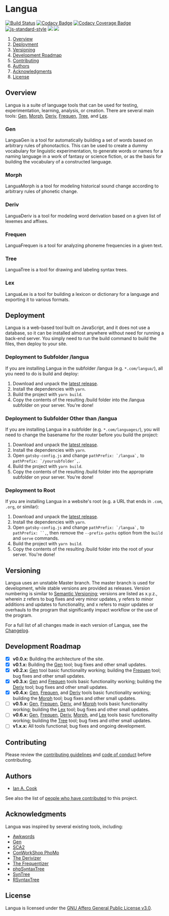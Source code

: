 # Langua

[![Build Status](https://travis-ci.com/Susurrus-LLC/langua.svg?branch=master)](https://travis-ci.com/Susurrus-LLC/langua)
[![Codacy Badge](https://app.codacy.com/project/badge/Grade/41a3616c2dfa484da0e2eb52d47ee444)](https://www.codacy.com/gh/Susurrus-LLC/langua/dashboard?utm_source=github.com&utm_medium=referral&utm_content=Susurrus-LLC/langua&utm_campaign=Badge_Grade)
[![Codacy Coverage Badge](https://api.codacy.com/project/badge/Coverage/41a3616c2dfa484da0e2eb52d47ee444)](https://www.codacy.com/app/Langua/langua?utm_source=github.com&utm_medium=referral&utm_content=Susurrus-LLC/langua&utm_campaign=Badge_Coverage)
[![js-standard-style](https://img.shields.io/badge/code%20style-standard-brightgreen.svg)](http://standardjs.com)
[![](https://img.shields.io/github/release/Susurrus-LLC/langua.svg)](https://github.com/Susurrus-LLC/langua/releases)
[![](https://img.shields.io/github/license/Susurrus-LLC/langua.svg)](https://github.com/Susurrus-LLC/langua/blob/master/LICENSE)

1. [Overview](#overview)
1. [Deployment](#deployment)
1. [Versioning](#versioning)
1. [Development Roadmap](#development-roadmap)
1. [Contributing](#contributing)
1. [Authors](#authors)
1. [Acknowledgments](#acknowledgments)
1. [License](#license)

## Overview

Langua is a suite of language tools that can be used for testing, experimentation, learning, analysis, or creation. There are several main tools: [Gen](#gen), [Morph](#morph), [Deriv](#deriv), [Frequen](#frequen), [Tree](#tree), and [Lex](#lex).

### Gen

LanguaGen is a tool for automatically building a set of words based on arbitrary rules of phonotactics. This can be used to create a dummy vocabulary for linguistic experimentation, to generate words or names for a naming language in a work of fantasy or science fiction, or as the basis for building the vocabulary of a constructed language.

### Morph

LanguaMorph is a tool for modeling historical sound change according to arbitrary rules of phonetic change.

### Deriv

LanguaDeriv is a tool for modeling word derivation based on a given list of lexemes and affixes.

### Frequen

LanguaFrequen is a tool for analyzing phoneme frequencies in a given text.

### Tree

LanguaTree is a tool for drawing and labeling syntax trees.

### Lex

LanguaLex is a tool for building a lexicon or dictionary for a language and exporting it to various formats.

## Deployment

Langua is a web-based tool built on JavaScript, and it does not use a database, so it can be installed almost anywhere without need for running a back-end server. You simply need to run the build command to build the files, then deploy to your site.

### Deployment to Subfolder /langua

If you are installing Langua in the subfolder /langua (e.g. `*.com/langua/`), all you need to do is build and deploy:

1. Download and unpack the [latest release](../../releases/latest).
1. Install the dependencies with `yarn`.
1. Build the project with `yarn build`.
1. Copy the contents of the resulting /build folder into the /langua subfolder on your server. You're done!

### Deployment to Subfolder Other than /langua

If you are installing Langua in a subfolder (e.g. `*.com/languages/`), you will need to change the basename for the router before you build the project:

1. Download and unpack the [latest release](../../releases/latest).
1. Install the dependencies with `yarn`.
1. Open `gatsby-config.js` and change `` pathPrefix: `/langua`, `` to `` pathPrefix: `/yoursubfolder`, ``.
1. Build the project with `yarn build`.
1. Copy the contents of the resulting /build folder into the appropriate subfolder on your server. You're done!

### Deployment to Root

If you are installing Langua in a website's root (e.g. a URL that ends in `.com`, `.org`, or similar):

1. Download and unpack the [latest release](../../releases/latest).
1. Install the dependencies with `yarn`.
1. Open `gatsby-config.js` and change `` pathPrefix: `/langua`, `` to ` pathPrefix: ``, `, then remove the `--prefix-paths` option from the `build` and `serve` commands.
1. Build the project with `yarn build`.
1. Copy the contents of the resulting /build folder into the root of your server. You're done!

## Versioning

Langua uses an unstable Master branch. The master branch is used for development, while stable versions are provided as releases. Version numbering is similar to [Semantic Versioning](http://semver.org/); versions are listed as x.y.z., wherein z refers to bug fixes and very minor updates, y refers to minor additions and updates to functionality, and x refers to major updates or overhauls to the program that significantly impact workflow or the use of the program.

For a full list of all changes made in each version of Langua, see the [Changelog](./CHANGELOG.md).

## Development Roadmap

- [x] **v0.0.x:** Building the architecture of the site.
- [x] **v0.1.x:** Building the [Gen](#gen) tool; bug fixes and other small updates.
- [x] **v0.2.x:** [Gen](#gen) tool basic functionality working; building the [Frequen](#frequen) tool; bug fixes and other small updates.
- [x] **v0.3.x:** [Gen](#gen) and [Frequen](#frequen) tools basic functionality working; building the [Deriv](#deriv) tool; bug fixes and other small updates.
- [x] **v0.4.x:** [Gen](#gen), [Frequen](#frequen), and [Deriv](#deriv) tools basic functionality working; building the [Morph](#morph) tool; bug fixes and other small updates.
- [ ] **v0.5.x:** [Gen](#gen), [Frequen](#frequen), [Deriv](#deriv), and [Morph](#morph) tools basic functionality working; building the [Lex](#lex) tool; bug fixes and other small updates.
- [ ] **v0.6.x:** [Gen](#gen), [Frequen](#frequen), [Deriv](#deriv), [Morph](#morph), and [Lex](#lex) tools basic functionality working; building the [Tree](#tree) tool; bug fixes and other small updates.
- [ ] **v1.x.x:** All tools functional; bug fixes and ongoing development.

## Contributing

Please review the [contributing guidelines](./CONTRIBUTING.md) and [code of conduct](./CODE_OF_CONDUCT.md) before contributing.

## Authors

- [Ian A. Cook](https://github.com/nai888)

See also the list of [people who have contributed](../../graphs/contributors) to this project.

## Acknowledgments

Langua was inspired by several existing tools, including:

- [Awkwords](http://akana.conlang.org/tools/awkwords/)
- [Gen](http://www.zompist.com/gen.html)
- [SCA2](http://www.zompist.com/sca2.html)
- [ConWorkShop PhoMo](http://conworkshop.info/phomo.php)
- [The Derivizer](http://akana.conlang.org/tools/derivizer.html)
- [The Frequentizer](http://akana.conlang.org/tools/frequentizer.html)
- [phpSyntaxTree](http://ironcreek.net/phpsyntaxtree/)
- [SynTree](http://mshang.ca/syntree/)
- [RSyntaxTree](https://www.yohasebe.com/rsyntaxtree/)

## License

Langua is licensed under the [GNU Affero General Public License v3.0](https://choosealicense.com/licenses/agpl-3.0/).
